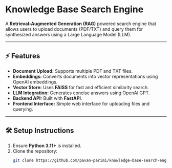 # Knowledge Base Search Engine

A **Retrieval-Augmented Generation (RAG)** powered search engine that allows users to upload documents (PDF/TXT) and query them for synthesized answers using a Large Language Model (LLM).

---

## ⚡ Features
- **Document Upload:** Supports multiple PDF and TXT files.  
- **Embeddings:** Converts documents into vector representations using OpenAI embeddings.  
- **Vector Store:** Uses **FAISS** for fast and efficient similarity search.  
- **LLM Integration:** Generates concise answers using OpenAI GPT.  
- **Backend API:** Built with **FastAPI**.  
- **Frontend Interface:** Simple web interface for uploading files and querying.

---

## 🛠️ Setup Instructions
1. Ensure **Python 3.11+** is installed.  
2. Clone the repository:  
   ```bash
   git clone https://github.com/pavan-parimi/knowledge-base-search-engine.git
